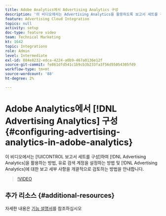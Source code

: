 ```yaml
---
title: Adobe Analytics에서 Advertising Analytics 구성
description: '이 비디오에서는 Advertising Analytics을 활용하도록 보고서 세트를 구성하는 방법, 유료 검색 계정을 설정하는 방법 및 Advertising Analytics에 대한 보고 세부 사항을 자세히 살펴봅니다. '
feature: Advertising Cloud Integration
topics: null
activity: setup
doc-type: feature video
team: Technical Marketing
kt: 1642
topic: Integrations
role: Admin
level: Intermediate
exl-id: 884e8232-edca-4224-a0b9-467a0136e12f
source-git-commit: fe861dfd541c1b9cb3b233fa3f56d55054305fd9
workflow-type: tm+mt
source-wordcount: '88'
ht-degree: 2%

---
```


# Adobe Analytics에서 [!DNL Advertising Analytics] 구성 {#configuring-advertising-analytics-in-adobe-analytics}

이 비디오에서는 [!UICONTROL 보고서 세트를 구성]하여 [!DNL Advertising Analytics]을 활용하는 방법, 유료 검색 계정을 설정하는 방법 및 [!DNL Advertising Analytics]에 대한 보고 세부 사항을 개괄적으로 검토하는 방법을 안내합니다.

>[!VIDEO](https://video.tv.adobe.com/v/23119/?quality=12)

## 추가 리소스 {#additional-resources}

자세한 내용은 [기능 설명서](https://experienceleague.adobe.com/docs/analytics/integration/advertising-analytics/overview.html)를 참조하십시오
